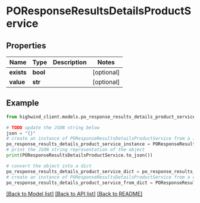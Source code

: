 # POResponseResultsDetailsProductService


## Properties

Name | Type | Description | Notes
------------ | ------------- | ------------- | -------------
**exists** | **bool** |  | [optional] 
**value** | **str** |  | [optional] 

## Example

```python
from highwind_client.models.po_response_results_details_product_service import POResponseResultsDetailsProductService

# TODO update the JSON string below
json = "{}"
# create an instance of POResponseResultsDetailsProductService from a JSON string
po_response_results_details_product_service_instance = POResponseResultsDetailsProductService.from_json(json)
# print the JSON string representation of the object
print(POResponseResultsDetailsProductService.to_json())

# convert the object into a dict
po_response_results_details_product_service_dict = po_response_results_details_product_service_instance.to_dict()
# create an instance of POResponseResultsDetailsProductService from a dict
po_response_results_details_product_service_from_dict = POResponseResultsDetailsProductService.from_dict(po_response_results_details_product_service_dict)
```
[[Back to Model list]](../README.md#documentation-for-models) [[Back to API list]](../README.md#documentation-for-api-endpoints) [[Back to README]](../README.md)


